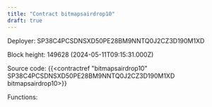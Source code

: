 ```yaml
---
title: "Contract bitmapsairdrop10"
draft: true
---
```

Deployer: SP38C4PCSDNSXD50PE28BM9NNTQ0J2CZ3D190M1XD


 



Block height: 149628 (2024-05-11T09:15:31.000Z)

Source code: {{<contractref "bitmapsairdrop10" SP38C4PCSDNSXD50PE28BM9NNTQ0J2CZ3D190M1XD bitmapsairdrop10>}}

Functions:


